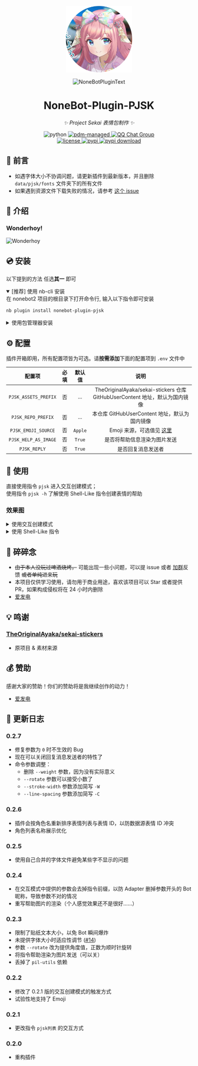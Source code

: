 <!-- markdownlint-disable MD026 MD031 MD033 MD036 MD041 -->

<div align="center">

<a href="https://v2.nonebot.dev/store">
  <img src="https://raw.githubusercontent.com/Agnes4m/nonebot_plugin_l4d2_server/main/image/logo.png" width="180" height="180" alt="NoneBotPluginLogo">
</a>

<p>
  <img src="https://raw.githubusercontent.com/A-kirami/nonebot-plugin-template/resources/NoneBotPlugin.svg" width="240" alt="NoneBotPluginText">
</p>

# NoneBot-Plugin-PJSK

_✨ Project Sekai 表情包制作 ✨_

<img src="https://img.shields.io/badge/python-3.9+-blue.svg" alt="python">
<a href="https://pdm.fming.dev">
  <img src="https://img.shields.io/badge/pdm-managed-blueviolet" alt="pdm-managed">
</a>
<a href="https://jq.qq.com/?_wv=1027&k=l82tMuPG">
  <img src="https://img.shields.io/badge/QQ%E7%BE%A4-424506063-orange" alt="QQ Chat Group">
</a>

<br />

<a href="./LICENSE">
  <img src="https://img.shields.io/github/license/Agnes4m/nonebot_plugin_pjsk.svg" alt="license">
</a>
<a href="https://pypi.python.org/pypi/nonebot-plugin-pjsk">
  <img src="https://img.shields.io/pypi/v/nonebot-plugin-pjsk.svg" alt="pypi">
</a>
<a href="https://pypi.python.org/pypi/nonebot-plugin-pjsk">
  <img src="https://img.shields.io/pypi/dm/nonebot-plugin-pjsk" alt="pypi download">
</a>

</div>

## 💬 前言

- 如遇字体大小不协调问题，请更新插件到最新版本，并且删除 `data/pjsk/fonts` 文件夹下的所有文件
- 如果遇到资源文件下载失败的情况，请参考 [这个 issue](https://github.com/Agnes4m/nonebot_plugin_pjsk/issues/15)

## 📖 介绍

### Wonderhoy!

![Wonderhoy](./readme/wonderhoy.png)

## 💿 安装

以下提到的方法 任选**其一** 即可

<details open>
<summary>[推荐] 使用 nb-cli 安装</summary>
在 nonebot2 项目的根目录下打开命令行, 输入以下指令即可安装

```bash
nb plugin install nonebot-plugin-pjsk
```

</details>

<details>
<summary>使用包管理器安装</summary>
在 nonebot2 项目的插件目录下, 打开命令行, 根据你使用的包管理器, 输入相应的安装命令

<details>
<summary>pip</summary>

```bash
pip install nonebot-plugin-pjsk
```

</details>
<details>
<summary>pdm</summary>

```bash
pdm add nonebot-plugin-pjsk
```

</details>
<details>
<summary>poetry</summary>

```bash
poetry add nonebot-plugin-pjsk
```

</details>
<details>
<summary>conda</summary>

```bash
conda install nonebot-plugin-pjsk
```

</details>

打开 nonebot2 项目根目录下的 `pyproject.toml` 文件, 在 `[tool.nonebot]` 部分的 `plugins` 项里追加写入

```toml
[tool.nonebot]
plugins = [
    # ...
    "nonebot_plugin_pjsk"
]
```

</details>

## ⚙️ 配置

插件开箱即用，所有配置项皆为可选。请**按需添加**下面的配置项到 `.env` 文件中

|        配置项        | 必填 | 默认值  |                                                              说明                                                              |
| :------------------: | :--: | :-----: | :----------------------------------------------------------------------------------------------------------------------------: |
| `PJSK_ASSETS_PREFIX` |  否  |   ...   |                          TheOriginalAyaka/sekai-stickers 仓库 GitHubUserContent 地址，默认为国内镜像                           |
|  `PJSK_REPO_PREFIX`  |  否  |   ...   |                                         本仓库 GitHubUserContent 地址，默认为国内镜像                                          |
| `PJSK_EMOJI_SOURCE`  |  否  | `Apple` | Emoji 来源，可选值见 [这里](https://github.com/nathanielfernandes/imagetext-py/blob/master/imagetext_py/imagetext_py.pyi#L217) |
| `PJSK_HELP_AS_IMAGE` |  否  | `True`  |                                                  是否将帮助信息渲染为图片发送                                                  |
|     `PJSK_REPLY`     |  否  | `True`  |                                                       是否回复消息发送者                                                       |

## 🎉 使用

直接使用指令 `pjsk` 进入交互创建模式；  
使用指令 `pjsk -h` 了解使用 Shell-Like 指令创建表情的帮助

### 效果图

<details>
<summary>使用交互创建模式</summary>

![example](./readme/example-interact.png)

</details>

<details>
<summary>使用 Shell-Like 指令</summary>

![example](./readme/example.png)

</details>

## 🙈 碎碎念

- ~~由于本人没玩过啤酒烧烤，~~ 可能出现一些小问题，可以提 issue 或者 [加群](https://jq.qq.com/?_wv=1027&k=l82tMuPG)反馈 ~~或者单纯进来玩~~
- 本项目仅供学习使用，请勿用于商业用途，喜欢该项目可以 Star 或者提供 PR，如果构成侵权将在 24 小时内删除
- [爱发电](https://afdian.net/a/agnes_digital)

## 💡 鸣谢

### [TheOriginalAyaka/sekai-stickers](https://github.com/TheOriginalAyaka/sekai-stickers)

- 原项目 & 素材来源

## 💰 赞助

感谢大家的赞助！你们的赞助将是我继续创作的动力！

- [爱发电](https://afdian.net/a/agnes_digital)

## 📝 更新日志

### 0.2.7

- 修复参数为 `0` 时不生效的 Bug
- 现在可以关闭回复消息发送者的特性了
- 命令参数调整：
  - 删除 `--weight` 参数，因为没有实际意义
  - `--rotate` 参数可以接受小数了
  - `--stroke-width` 参数添加简写 `-W`
  - `--line-spacing` 参数添加简写 `-C`

### 0.2.6

- 插件会按角色名重新排序表情列表与表情 ID，以防数据源表情 ID 冲突
- 角色列表名称展示优化

### 0.2.5

- 使用自己合并的字体文件避免某些字不显示的问题

### 0.2.4

- 在交互模式中提供的参数会去掉指令前缀，以防 Adapter 删掉参数开头的 Bot 昵称，导致参数不对的情况
- 重写帮助图片的渲染（个人感觉效果还不是很好……）

### 0.2.3

- 限制了贴纸文本大小，以免 Bot 瞬间爆炸
- 未提供字体大小时适应性调节 ([#14](https://github.com/Agnes4m/nonebot_plugin_pjsk/issues/14))
- 参数 `--rotate` 改为提供角度值，正数为顺时针旋转
- 将指令帮助渲染为图片发送（可以关）
- 丢掉了 `pil-utils` 依赖

### 0.2.2

- 修改了 0.2.1 版的交互创建模式的触发方式
- 试验性地支持了 Emoji

### 0.2.1

- 更改指令 `pjsk列表` 的交互方式

### 0.2.0

- 重构插件
